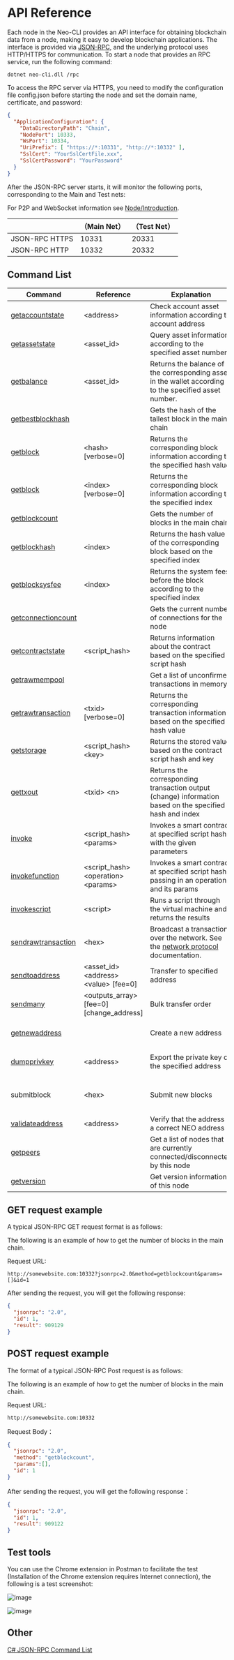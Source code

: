 # API Reference

Each node in the Neo-CLI provides an API interface for obtaining blockchain data from a node, making it easy to develop blockchain applications. The interface is provided via [JSON-RPC](http://wiki.geekdream.com/Specification/json-rpc_2.0.html), and the underlying protocol uses HTTP/HTTPS for communication. To start a node that provides an RPC service, run the following command:

`dotnet neo-cli.dll /rpc`

To access the RPC server via HTTPS, you need to modify the configuration file config.json before starting the node and set the domain name, certificate, and password:

```json
{
  "ApplicationConfiguration": {
    "DataDirectoryPath": "Chain",
    "NodePort": 10333,
    "WsPort": 10334,
    "UriPrefix": [ "https://*:10331", "http://*:10332" ],
    "SslCert": "YourSslCertFile.xxx",
    "SslCertPassword": "YourPassword"
  }
}                                          
```

After the JSON-RPC server starts, it will monitor the following ports, corresponding to the Main and Test nets:

For P2P and WebSocket information see [Node/Introduction](introduction.md).

|                | （Main Net） | （Test Net） |
| -------------- | ------------ | ------------- |
| JSON-RPC HTTPS | 10331        | 20331         |
| JSON-RPC HTTP  | 10332        | 20332         |

## Command List

| Command                                       | Reference                                      | Explanation                         | Comments       |
| ---------------------------------------- | --------------------------------------- | -------------------------- | -------- |
| [getaccountstate](api/getaccountstate.md)          | \<address>                             | Check account asset information according to account address  |    |
| [getassetstate](api/getassetstate.md)    | \<asset_id>                              | Query asset information according to the specified asset number             |          |
| [getbalance](api/getbalance.md)          | \<asset_id>                             |Returns the balance of the corresponding asset in the wallet according to the specified asset number.   | Need to open the wallet   |
| [getbestblockhash](api/getbestblockhash.md) |                                         | Gets the hash of the tallest block in the main chain           |          |
| [getblock](api/getblock.md)              | \<hash> [verbose=0]                     | Returns the corresponding block information according to the specified hash value         |          |
| [getblock](api/getblock2.md)             | \<index> [verbose=0]                    | Returns the corresponding block information according to the specified index          |          |
| [getblockcount](api/getblockcount.md)    |                                         | Gets the number of blocks in the main chain                 |          |
| [getblockhash](api/getblockhash.md)      | \<index>                                | Returns the hash value of the corresponding block based on the specified index         |          |
| [getblocksysfee](api/getblocksysfee.md)  | \<index>                                 | Returns the system fees before the block according to the specified index      |          |
| [getconnectioncount](api/getconnectioncount.md) |                                         | Gets the current number of connections for the node                 |          |
| [getcontractstate](api/getcontractstate.md) | \<script_hash>                           | Returns information about the contract based on the specified script hash |          |
| [getrawmempool](api/getrawmempool.md)    |                                         | Get a list of unconfirmed transactions in memory            |          |
| [getrawtransaction](api/getrawtransaction.md) | \<txid> [verbose=0]                     | Returns the corresponding transaction information based on the specified hash value         |          |
| [getstorage](api/getstorage.md)          | \<script_hash>  \<key>                   | Returns the stored value based on the contract script hash and key |          |
| [gettxout](api/gettxout.md)              | \<txid> \<n>                            | Returns the corresponding transaction output (change) information based on the specified hash and index |          |
| [invoke](api/invoke.md)      | \<script_hash> \<params>      | Invokes a smart contract at specified script hash with the given parameters |         |
| [invokefunction](api/invokefunction.md) | \<script_hash>  \<operation>  \<params>   | Invokes a smart contract at specified script hash, passing in an operation and its params |     |
| [invokescript](api/invokescript.md) | \<script>   | Runs a script through the virtual machine and returns the results |      |
| [sendrawtransaction](api/sendrawtransaction.md) | \<hex>                                  | Broadcast a transaction over the network. See the [network protocol](network-protocol.md) documentation.                       |          |
| [sendtoaddress](api/sendtoaddress.md)    | \<asset_id> \<address> \<value> [fee=0] | Transfer to specified address                     | Need to open the wallet   |
| [sendmany](api/sendmany.md)              | \<outputs_array> \[fee=0] \[change_address] | Bulk transfer order                       | Need to open the wallet   |
| [getnewaddress](api/getnewaddress.md)    |                                          | Create a new address                     | Need to open the wallet   |
| [dumpprivkey](api/dumpprivkey.md)        | \<address>                               | Export the private key of the specified address | Need to open the wallet   |
| submitblock                              | \<hex>                                  | Submit new blocks                      | Needs to be a consensus node |
| [validateaddress](api/validateaddress.md) | \<address>                               | Verify that the address is a correct NEO address           |          |
| [getpeers](api/getpeers.md)              |                                          | Get a list of nodes that are currently connected/disconnected by this node          |          |
| [getversion](api/getversion.md)              |                                          | Get version information of this node          |          |

## GET request example

A typical JSON-RPC GET request format is as follows:

The following is an example of how to get the number of blocks in the main chain.

Request URL:

```
http://somewebsite.com:10332?jsonrpc=2.0&method=getblockcount&params=[]&id=1
```

After sending the request, you will get the following response:

```json
{
  "jsonrpc": "2.0",
  "id": 1,
  "result": 909129
}
```

## POST request example

The format of a typical JSON-RPC Post request is as follows:

The following is an example of how to get the number of blocks in the main chain.

Request URL:

```
http://somewebsite.com:10332
```

Request Body：

```json
{
  "jsonrpc": "2.0",
  "method": "getblockcount",
  "params":[],
  "id": 1
}
```

After sending the request, you will get the following response：

```json
{
  "jsonrpc": "2.0",
  "id": 1,
  "result": 909122
}
```

## Test tools

You can use the Chrome extension in Postman to facilitate the test (Installation of the Chrome extension requires Internet connection), the following is a test screenshot:

![image](/zh-cn/node/assets/api_2.jpg)

![image](/assets/api_3.jpg)

## Other

[C# JSON-RPC Command List](https://github.com/chenzhitong/CSharp-JSON-RPC/blob/master/json_rpc/Program.cs)

